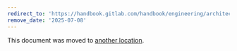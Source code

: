 ```yaml
---
redirect_to: 'https://handbook.gitlab.com/handbook/engineering/architecture/design-documents/decisions/005_use_runway_for_deployment/'
remove_date: '2025-07-08'
---
```


This document was moved to [another location](https://handbook.gitlab.com/handbook/engineering/architecture/design-documents/decisions/005_use_runway_for_deployment/).

<!-- This redirect file can be deleted after <2025-07-08>. -->
<!-- Redirects that point to other docs in the same project expire in three months. -->
<!-- Redirects that point to docs in a different project or site (for example, link is not relative and starts with `https:`) expire in one year. -->
<!-- Before deletion, see: https://docs.gitlab.com/ee/development/documentation/redirects.html -->
